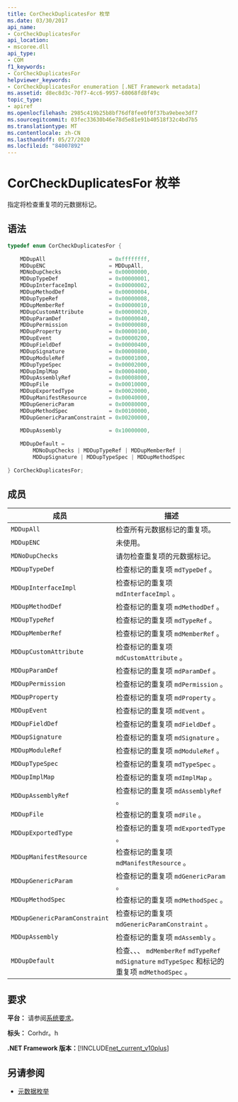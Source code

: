```yaml
---
title: CorCheckDuplicatesFor 枚举
ms.date: 03/30/2017
api_name:
- CorCheckDuplicatesFor
api_location:
- mscoree.dll
api_type:
- COM
f1_keywords:
- CorCheckDuplicatesFor
helpviewer_keywords:
- CorCheckDuplicatesFor enumeration [.NET Framework metadata]
ms.assetid: d8ec8d3c-70f7-4cc6-9957-68068fd8f49c
topic_type:
- apiref
ms.openlocfilehash: 2985c419b25b8bf76df8fee0f0f37ba9ebee3df7
ms.sourcegitcommit: 03fec33630b46e78d5e81e91b40518f32c4bd7b5
ms.translationtype: MT
ms.contentlocale: zh-CN
ms.lasthandoff: 05/27/2020
ms.locfileid: "84007892"
---
```

# <a name="corcheckduplicatesfor-enumeration"></a>CorCheckDuplicatesFor 枚举
指定将检查重复项的元数据标记。  
  
## <a name="syntax"></a>语法  
  
```cpp  
typedef enum CorCheckDuplicatesFor {  
  
    MDDupAll                    = 0xffffffff,  
    MDDupENC                    = MDDupAll,  
    MDNoDupChecks               = 0x00000000,  
    MDDupTypeDef                = 0x00000001,  
    MDDupInterfaceImpl          = 0x00000002,  
    MDDupMethodDef              = 0x00000004,  
    MDDupTypeRef                = 0x00000008,  
    MDDupMemberRef              = 0x00000010,  
    MDDupCustomAttribute        = 0x00000020,  
    MDDupParamDef               = 0x00000040,  
    MDDupPermission             = 0x00000080,  
    MDDupProperty               = 0x00000100,  
    MDDupEvent                  = 0x00000200,  
    MDDupFieldDef               = 0x00000400,  
    MDDupSignature              = 0x00000800,  
    MDDupModuleRef              = 0x00001000,  
    MDDupTypeSpec               = 0x00002000,  
    MDDupImplMap                = 0x00004000,  
    MDDupAssemblyRef            = 0x00008000,  
    MDDupFile                   = 0x00010000,  
    MDDupExportedType           = 0x00020000,  
    MDDupManifestResource       = 0x00040000,  
    MDDupGenericParam           = 0x00080000,  
    MDDupMethodSpec             = 0x00100000,  
    MDDupGenericParamConstraint = 0x00200000,  
  
    MDDupAssembly               = 0x10000000,  
  
    MDDupDefault =
        MDNoDupChecks | MDDupTypeRef | MDDupMemberRef |
        MDDupSignature | MDDupTypeSpec | MDDupMethodSpec  
  
} CorCheckDuplicatesFor;  
```  
  
## <a name="members"></a>成员  
  
|成员|描述|  
|------------|-----------------|  
|`MDDupAll`|检查所有元数据标记的重复项。|  
|`MDDupENC`|未使用。|  
|`MDNoDupChecks`|请勿检查重复项的元数据标记。|  
|`MDDupTypeDef`|检查标记的重复项 `mdTypeDef` 。|  
|`MDDupInterfaceImpl`|检查标记的重复项 `mdInterfaceImpl` 。|  
|`MDDupMethodDef`|检查标记的重复项 `mdMethodDef` 。|  
|`MDDupTypeRef`|检查标记的重复项 `mdTypeRef` 。|  
|`MDDupMemberRef`|检查标记的重复项 `mdMemberRef` 。|  
|`MDDupCustomAttribute`|检查标记的重复项 `mdCustomAttribute` 。|  
|`MDDupParamDef`|检查标记的重复项 `mdParamDef` 。|  
|`MDDupPermission`|检查标记的重复项 `mdPermission` 。|  
|`MDDupProperty`|检查标记的重复项 `mdProperty` 。|  
|`MDDupEvent`|检查标记的重复项 `mdEvent` 。|  
|`MDDupFieldDef`|检查标记的重复项 `mdFieldDef` 。|  
|`MDDupSignature`|检查标记的重复项 `mdSignature` 。|  
|`MDDupModuleRef`|检查标记的重复项 `mdModuleRef` 。|  
|`MDDupTypeSpec`|检查标记的重复项 `mdTypeSpec` 。|  
|`MDDupImplMap`|检查标记的重复项 `mdImplMap` 。|  
|`MDDupAssemblyRef`|检查标记的重复项 `mdAssemblyRef` 。|  
|`MDDupFile`|检查标记的重复项 `mdFile` 。|  
|`MDDupExportedType`|检查标记的重复项 `mdExportedType` 。|  
|`MDDupManifestResource`|检查标记的重复项 `mdManifestResource` 。|  
|`MDDupGenericParam`|检查标记的重复项 `mdGenericParam` 。|  
|`MDDupMethodSpec`|检查标记的重复项 `mdMethodSpec` 。|  
|`MDDupGenericParamConstraint`|检查标记的重复项 `mdGenericParamConstraint` 。|  
|`MDDupAssembly`|检查标记的重复项 `mdAssembly` 。|  
|`MDDupDefault`|检查、、、 `mdMemberRef` `mdTypeRef` `mdSignature` `mdTypeSpec` 和标记的重复项 `mdMethodSpec` 。|  
  
## <a name="requirements"></a>要求  
 **平台：** 请参阅[系统要求](../../get-started/system-requirements.md)。  
  
 **标头：** Corhdr。h  
  
 **.NET Framework 版本：**[!INCLUDE[net_current_v10plus](../../../../includes/net-current-v10plus-md.md)]  
  
## <a name="see-also"></a>另请参阅

- [元数据枚举](metadata-enumerations.md)
